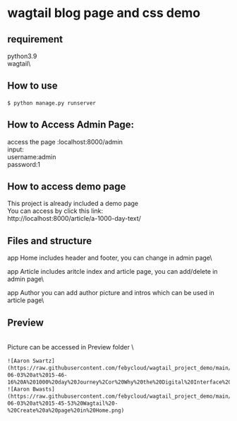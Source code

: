 # wagtail blog page and css demo 
## requirement
python3.9\
wagtail\
## How to use
```
$ python manage.py runserver
```
## How to Access Admin Page:
access the page :localhost:8000/admin\
input:\
username:admin\
password:1

## How to access demo page
This project is already included a demo page\
You can access by click this link:\
http://localhost:8000/article/a-1000-day-text/

## Files and structure
app Home includes header and footer, you can change in admin page\

app Article includes aritcle index and article page, you can add/delete in admin page\

app Author you can add author picture and intros which can be used in article page\

## 	Preview
\
Picture can be accessed in Preview folder
\

	![Aaron Swartz](https://raw.githubusercontent.com/febycloud/wagtail_project_demo/main/preview/Screenshot%202021-06-03%20at%2015-46-16%20A%201000%20day%20Journey%2Cor%20Why%20the%20Digital%20Interface%20Must%20Be%20resilient.png)
	![Aaron Bwasts](https://raw.githubusercontent.com/febycloud/wagtail_project_demo/main/preview/Screenshot%202021-06-03%20at%2015-45-53%20Wagtail%20-%20Create%20a%20page%20in%20Home.png)

